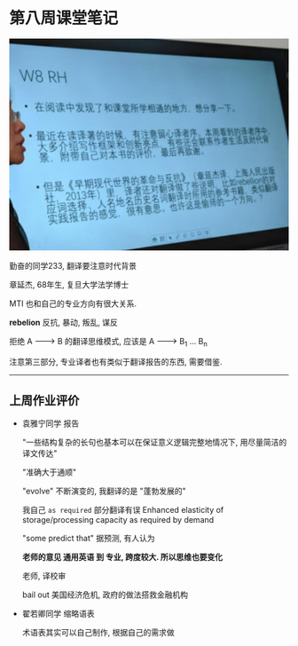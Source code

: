 # 第八周课堂笔记



![同学展示](pic/01.jpg)

勤奋的同学233, 翻译要注意时代背景

章延杰, 68年生, 复旦大学法学博士

MTI 也和自己的专业方向有很大关系.

**rebelion** 反抗, 暴动, 叛乱, 谋反

拒绝 A ---> B 的翻译思维模式, 应该是 A ---> B<sub>1</sub> ... B<sub>n</sub> 

注意第三部分, 专业译者也有类似于翻译报告的东西, 需要借鉴.

---

## 上周作业评价

- 袁雅宁同学 报告

  "一些结构复杂的长句也基本可以在保证意义逻辑完整地情况下, 用尽量简洁的译文传达"

  "准确大于通顺"

  "evolve" 不断演变的, 我翻译的是 "蓬勃发展的"

  我自己 `as required` 部分翻译有误  Enhanced elasticity of storage/processing capacity as required by demand

  "some predict that" 据预测, 有人认为

  **老师的意见 通用英语 到 专业, 跨度较大. 所以思维也要变化** 

  老师, 译校审

  bail out 美国经济危机, 政府的做法搭救金融机构

- 翟若卿同学 缩略语表
  
  术语表其实可以自己制作, 根据自己的需求做